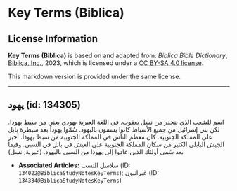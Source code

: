 # Key Terms (Biblica)

## License Information

**Key Terms (Biblica)** is based on and adapted from: _Biblica Bible Dictionary_, [Biblica, Inc.](https://www.biblica.com/), 2023, which is licensed under a [CC BY-SA 4.0 license](https://creativecommons.org/licenses/by-sa/4.0/legalcode.en).

This markdown version is provided under the same license.



--------------------------------

## يهود (id: 134305)

اسم للشعب الذي ينحدر من نسل يعقوب. في اللغة العبرية يهودي يعني من سبط يهوذا. لكن بني إسرائيل من جميع الأسباط كانوا يسمون باليهود. سُمّوا يهوداً بعد سيطرة بابل على المملكة الجنوبية. كان معظم الناس في المملكة الجنوبية من سبط يهوذا. أجبر الجيش البابلي الكثير من سكان المملكة الجنوبية على العيش في بابل في السبي. وفيما بعد سُمي أولئك الذين عادوا إلى يهوذا من السبي باليهود. (عبرية, نسل)

* **Associated Articles:** سلاسل النسب (ID: `134022@BiblicaStudyNotesKeyTerms`); عَبرانيون (ID: `134334@BiblicaStudyNotesKeyTerms`)

